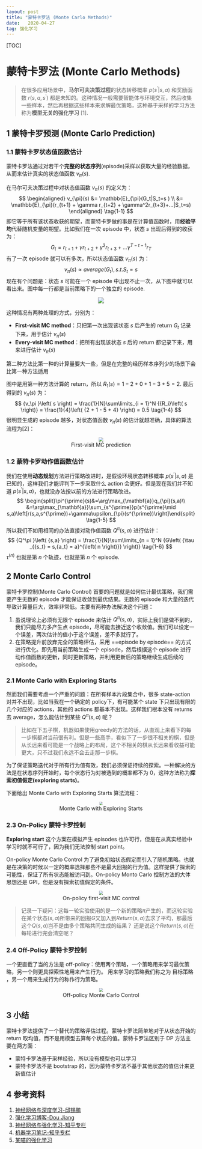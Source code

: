 ```yaml
---
layout: post
title: "蒙特卡罗法 (Monte Carlo Methods)"
date:   2020-04-27
tag: 强化学习
---
```


[TOC]

# 蒙特卡罗法 (Monte Carlo Methods)

> 在很多应用场景中，**马尔可夫决策过程**的状态转移概率 $p(s^ {\prime}|s,a)$ 和奖励函数 $r\left( {s,a,s^{\prime}} \right)$ 都是未知的。这种情况一般需要智能体与环境交互，然后收集一些样本，然后再根据这些样本来求解最优策略，这种基于采样的学习方法称为**模型无关的强化学习** $[1]$.

## 1 蒙特卡罗预测 (Monte Carlo Prediction)

### 1.1 蒙特卡罗状态值函数估计

蒙特卡罗法通过对若干个**完整的状态序列**(episode)采样以获取大量的经验数据，从而来估计真实的状态值函数 ${v_\pi }\left( s \right)$. 

在马尔可夫决策过程中对状态值函数 ${v_\pi }\left( s \right)$ 的定义为：
$$
\begin{aligned}
v_{\pi}(s) &= \mathbb{E}_{\pi}(G_t|S_t=s ) \\
&= \mathbb{E}_{\pi}(r_{t+1} + \gamma r_{t+2} + \gamma^2r_{t+3}+...|S_t=s)
\end{aligned}
\tag{1-1}
$$
即它等于所有该状态收获的期望，而蒙特卡罗做的事是在计算值函数时，用**经验平均**代替随机变量的期望。比如我们在一次 episode 中，状态 $s$ 出现后得到的收获为：
$$
G_t =r_{t+1} + \gamma r_{t+2} + \gamma^2r_{t+3}+...  \gamma^{T-t-1}r_{T}
\tag{1-2}
$$
有了一次 episode 就可以有多次，所以状态值函数 ${v_\pi }\left( s \right)$ 为：
$$
v_{\pi}(s) \approx average(G_t), s.t. S_t=s
\tag{1-3}
$$
现在有个问题是：状态 $s$ 可能在一个 episode 中出现不止一次，从下图中就可以看出来。图中每一行都是当前策略下的一个独立的 episode.

<center><img src="https://raw.githubusercontent.com/maye1998/photo/master/Deep learning/蒙特卡罗-episode.png" />
</center>

这种情况有两种处理的方式，分别为：

- **First-visit MC method**：只把第一次出现该状态 $s$ 后产生的 return $G_t$ 记录下来，用于估计 ${v_\pi }\left( s \right)$
- **Every-visit MC method**：把所有出现该状态 $s$ 后的 return 都记录下来，用来进行估计 ${v_\pi }\left( s \right)$

第二种方法比第一种的计算量要大一些，但是在完整的经历样本序列少的场景下会比第一种方法适用

图中是用第一种方法计算的 return，所以 $R_1(s)=1-2+0+1-3+5=2$. 最后得到的 ${v_\pi }\left( s \right)$ 为：
$$
{v_\pi }\left( s \right) = \frac{1}{N}\sum\limits_{i = 1}^N {{R_i}\left( s \right)}  = \frac{1}{4}\left( {2 + 1 - 5 + 4} \right) = 0.5
\tag{1-4}
$$
很明显生成的 episode 越多，对状态值函数 ${v_\pi }\left( s \right)$ 的估计就越准确，具体的算法流程为$[2]$：

<center><img src="https://raw.githubusercontent.com/maye1998/photo/master/Deep learning/蒙特卡罗-状态值函数估计2.png" style="zoom:70%"/>
<div>First-visit MC prediction</div> 
</center>


### 1.2 蒙特卡罗动作值函数估计

我们在使用**动态规划**方法进行策略改进时，是假设环境状态转移概率 $p(s^ {\prime}|s,a)$ 是已知的，这样我们才能评判下一步采取什么 action 会更好。但是现在我们并不知道 $p(s^ {\prime}|s,a)$，也就没办法按以前的方法进行策略改进。
$$
\begin{split}\pi^{\prime}(s)&=\arg\max_{\mathbf{a}}q_{\pi}(s,a)\\
&=\arg\max_{\mathbf{a}}\sum_{s^{\prime}}p(s^{\prime}\mid s,a)\left[r(s,a,s^{\prime})+\gamma\upsilon_{\pi}(s^{\prime})\right]\end{split}
\tag{1-5}
$$
所以我们不如用相同的办法直接对动作值函数 ${Q^\pi }\left( {s,a} \right)$ 进行估计：
$$
{Q^\pi }\left( {s,a} \right) = \frac{1}{N}\sum\limits_{n = 1}^N {G\left( {\tau _{{s_t} = s,{a_t} = a}^{\left( n \right)}} \right)}
\tag{1-6}
$$
$\tau^{(n)}$ 也就是第 $n$ 个轨迹，也就是第 $n$ 个 episode.

## 2 Monte Carlo Control

蒙特卡罗控制(Monte Carlo Control) 首要的问题就是如何估计最优策略，我们需要产生无数的 episode 才能保证收敛到最优结果。无数的 episode 和大量的迭代导致计算量巨大，效率非常低。主要有两种办法解决这个问题：

1. 虽说理论上必须有无限个 episode 来估计 ${Q^\pi }\left( {s,a} \right)$，实际上我们是做不到的，我们只能尽力多产生点 episode，尽可能去接近这个收敛值。我们可以设定一个误差，两次估计的值小于这个误差，差不多就行了。
2. 在策略提升前放弃完全的策略评估，采用 ==episode by episode== 的方式进行优化。即先用当前策略生成一个 episode，然后根据这个 episode 进行动作值函数的更新，同时更新策略，并利用更新后的策略继续生成后续的 episode。

### 2.1 Monte Carlo with Exploring Starts

然而我们需要考虑一个严重的问题：在所有样本片段集合中，很多 state-action 对并不出现，比如当我在一个确定的 policy下，有可能某个 state 下只出现有限的几个对应的 actions，其他的 actions 都基本不出现。这样我们根本没有 returns 去 average，怎么能估计到某些 ${Q^\pi }\left( {s,a} \right)$ 呢？

> 比如在下五子棋，机器如果使用greedy的方法的话，从直观上来看下的每一步棋都对当前很有利。但是一些高手，看似下了一步很不相关的棋，但是从长远来看可能是一个战略上的布局，这个不相关的棋从长远来看收益可能更大，只不过我们永远不会去走那一步棋。

为了保证策略迭代对于所有行为值有效，我们必须保证持续的探索。一种解决的方法是在状态序列开始时，每个状态行为对被选到的概率都不为 0，这种方法称为**探索初值假定(exploring starts)**。

下面给出 Monte Carlo with Exploring Starts 算法流程：

<center><img src="https://raw.githubusercontent.com/maye1998/photo/master/Deep learning/Monte Carlo with Exploring Starts.png
" style="zoom:55%"/>
<div>Monte Carlo with Exploring Starts</div> 
</center>


### 2.3 On-Policy 蒙特卡罗控制

**Exploring start** 这个方案在模拟产生 episodes 也许可行，但是在从真实经验中学习时就不可行了，因为我们无法控制 start point。

On-policy Monte Carlo Control 为了避免初始状态假定而引入了随机策略。也就是在决策的时候以一定的概率选择那些不是最大回报的行为值。这样提供了探索的可能性，保证了所有状态能被访问到。On-policy Monto Carlo 控制方法的大体思想还是 GPI，但是没有探索初值假定的条件。

<center><img src="https://raw.githubusercontent.com/maye1998/photo/master/Deep learning/On-policy first-visit MC control
" style="zoom:67%"/>
<div>On-policy first-visit MC control</div> 
</center>

> 记录一下疑问：这每一轮实验使用的是一个新的策略$\pi$产生的，而这轮实验在某个状态$(s,a)$所带来的回报$G$又加入到$Return(s,a)$去求了平均，那最后这个$Q(s,a)$岂不是由多个策略共同生成的结果？ 还是说这个$Return(s,a)$在每轮进行完会清空呢？

### 2.4 Off-Policy 蒙特卡罗控制

一个更直截了当的方法是 off-policy：使用两个策略，一个策略用来学习最优策略，另一个则更具探索性地用来产生行为。 用来学习的策略我们称之为 目标策略 ，另一个用来生成行为的称作行为策略。

<center><img src="https://raw.githubusercontent.com/maye1998/photo/master/Deep learning/Off-policy Monte Carlo Control
" style="zoom:58%"/>
<div>Off-policy Monte Carlo Control</div> 
</center>


## 3 小结

蒙特卡罗法提供了一个替代的策略评估过程。蒙特卡罗法简单地对于从状态开始的 return 取均值，而不是用模型去算每个状态的值。蒙特卡罗法区别于 DP 方法主要在两方面：

- 蒙特卡罗法基于采样经验，所以没有模型也可以学习
- 蒙特卡罗法不是 bootstrap 的，因为蒙特卡罗法不基于其他状态的值估计来更新值估计

## 4 参考资料

1. [神经网络与深度学习-邱锡鹏](https://nndl.github.io/)
2. [强化学习博客-Dou Jiang](https://hjchen2.github.io/2017/03/27/%E5%BC%BA%E5%8C%96%E5%AD%A6%E4%B9%A0%EF%BC%88%E4%B8%80%EF%BC%89/)
3. [神经网络与强化学习-知乎专栏](https://zhuanlan.zhihu.com/p/27669926)
4. [机器学习笔记-知乎专栏](https://zhuanlan.zhihu.com/p/34395444)
5. [某喵的强化学习](https://zhuanlan.zhihu.com/p/72715842)
